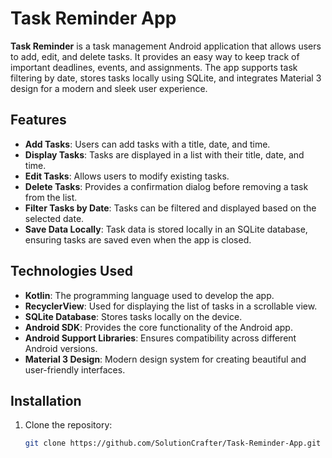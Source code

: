 # Task Reminder App

**Task Reminder** is a task management Android application that allows users to add, edit, and delete tasks. It provides an easy way to keep track of important deadlines, events, and assignments. The app supports task filtering by date, stores tasks locally using SQLite, and integrates Material 3 design for a modern and sleek user experience.

## Features

- **Add Tasks**: Users can add tasks with a title, date, and time.
- **Display Tasks**: Tasks are displayed in a list with their title, date, and time.
- **Edit Tasks**: Allows users to modify existing tasks.
- **Delete Tasks**: Provides a confirmation dialog before removing a task from the list.
- **Filter Tasks by Date**: Tasks can be filtered and displayed based on the selected date.
- **Save Data Locally**: Task data is stored locally in an SQLite database, ensuring tasks are saved even when the app is closed.

## Technologies Used

- **Kotlin**: The programming language used to develop the app.
- **RecyclerView**: Used for displaying the list of tasks in a scrollable view.
- **SQLite Database**: Stores tasks locally on the device.
- **Android SDK**: Provides the core functionality of the Android app.
- **Android Support Libraries**: Ensures compatibility across different Android versions.
- **Material 3 Design**: Modern design system for creating beautiful and user-friendly interfaces.

## Installation

1. Clone the repository:

   ```bash
   git clone https://github.com/SolutionCrafter/Task-Reminder-App.git

 

